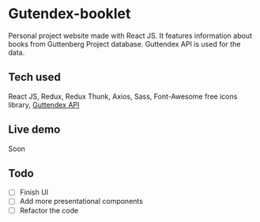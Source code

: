 # Gutendex-booklet

Personal project website made with React JS. It features information about books from Guttenberg Project database. Guttendex API is used for the data.

## Tech used

React JS, Redux, Redux Thunk, Axios, Sass, Font-Awesome free icons library, [Guttendex API](https://gutendex.com/)

## Live demo

Soon

## Todo

- [ ] Finish UI
- [ ] Add more presentational components
- [ ] Refactor the code
